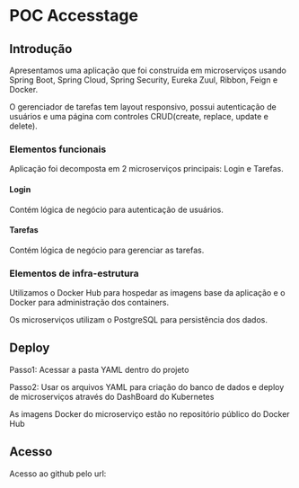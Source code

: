 # POC Accesstage #

## Introdução ##

Apresentamos uma aplicação que foi construída em microserviços usando Spring Boot, Spring Cloud, Spring Security, Eureka Zuul, Ribbon, Feign e Docker.

O gerenciador de tarefas tem layout responsivo, possui autenticação de usuários e uma página com controles CRUD(create, replace, update e delete).

### Elementos funcionais ###

Aplicação foi decomposta em 2 microserviços principais: Login e Tarefas.

#### Login ####

Contém lógica de negócio para autenticação de usuários.

#### Tarefas ####

Contém lógica de negócio para gerenciar as tarefas.

### Elementos de infra-estrutura ###

Utilizamos o Docker Hub para hospedar as imagens base da aplicação e o Docker para administração dos containers.

Os microserviços utilizam o PostgreSQL para persistência dos dados.


## Deploy ##

Passo1: Acessar a pasta YAML dentro do projeto

Passo2: Usar os arquivos YAML para  criação do banco de dados e deploy de microserviços através do DashBoard do Kubernetes

As imagens Docker do microserviço estão no repositório público do Docker Hub

## Acesso ##

Acesso ao github pelo url: 
